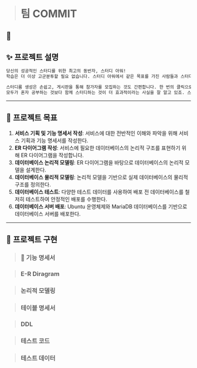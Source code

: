 > # 팀 COMMIT




##  🐸

## ✨ 프로젝트 설명

```sh
당신의 성공적인 스터디를 위한 최고의 동반자, 스터디 아워!
학습은 더 이상 고군분투할 필요 없습니다. 스터디 아워에서 같은 목표를 가진 사람들과 스터디 그룹을 만들어 보세요. 관심사가 비슷한 구성원들과 함께 계획을 세우고, 할 일을 나누고, 서로 격려하며 시너지 효과를 경험할 수 있습니다.

스터디룸 생성은 손쉽고, 게시판을 통해 참가자를 모집하는 것도 간편합니다. 한 번의 클릭으로 스터디룸에 참여할 수 있습니다. 그룹 내에서 투두 리스트를 공유하고 진행 상황을 확인하세요. 달성률 통계를 활용하면 자신의 학습 경로를 정확히 파악할 수 있습니다.
모두가 혼자 공부하는 것보다 함께 스터디하는 것이 더 효과적이라는 사실을 잘 알고 있죠. 스터디 아워에서 당신의 스터디 메이트를 만나보세요! 성공으로 가는 길, 스터디 아워가 함께하겠습니다.
```

---

## 📌 프로젝트 목표

1. **서비스 기획 및 기능 명세서 작성**: 서비스에 대한 전반적인 이해와 파악을 위해 서비스 기획과 기능 명세서를 작성한다.
2. **ER 다이어그램 작성**: 서비스에 필요한 데이터베이스의 논리적 구조를 표현하기 위해 ER 다이어그램을 작성합니다.
3. **데이터베이스 논리적 모델링**: ER 다이어그램을 바탕으로 데이터베이스의 논리적 모델을 설계한다.
4. **데이터베이스 물리적 모델링**: 논리적 모델을 기반으로 실제 데이터베이스의 물리적 구조를 정의한다.
5. **데이터베이스 테스트**: 다양한 테스트 데이터를 사용하여 배포 전 데이터베이스를 철저히 테스트하여 안정적인 배포를 수행한다.
6. **데이터베이스 서버 배포**: Ubuntu 운영체제와 MariaDB 데이터베이스를 기반으로 데이터베이스 서버를 배포한다.

---

## 🐧 프로젝트 구현

> ### 🏢 **기능 명세서**

> ### **E-R Diragram**

> ### **논리적 모델링**

> ### **테이블 명세서**

> ### **DDL**

> ### **테스트 코드**

> ### **테스트 데이터**
